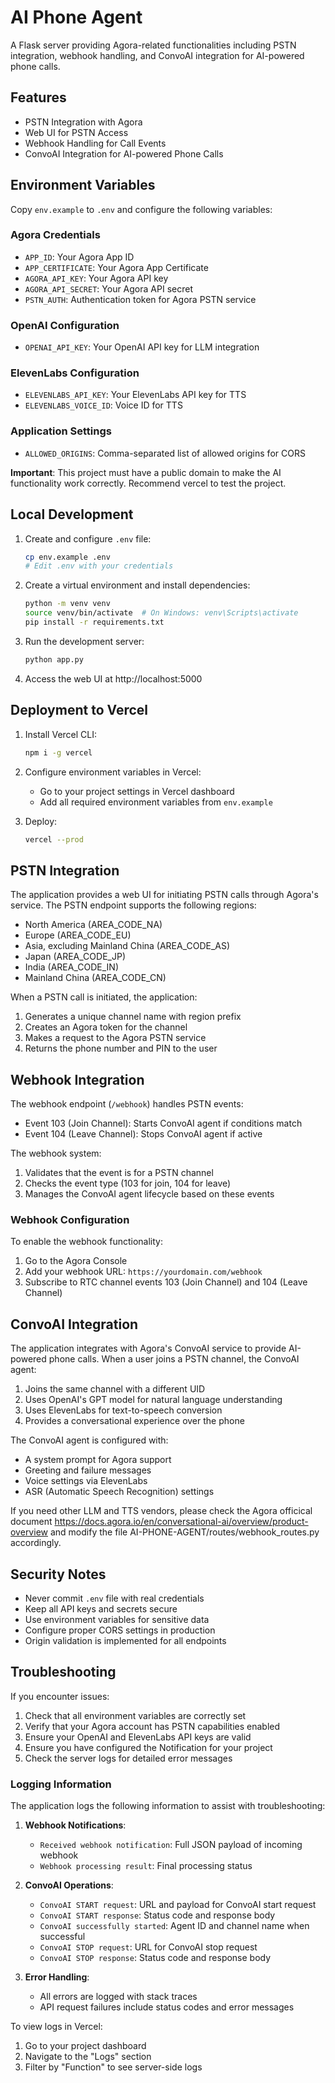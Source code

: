 # AI Phone Agent

A Flask server providing Agora-related functionalities including PSTN integration, webhook handling, and ConvoAI integration for AI-powered phone calls.

## Features

- PSTN Integration with Agora
- Web UI for PSTN Access
- Webhook Handling for Call Events
- ConvoAI Integration for AI-powered Phone Calls

## Environment Variables

Copy `env.example` to `.env` and configure the following variables:

### Agora Credentials
- `APP_ID`: Your Agora App ID
- `APP_CERTIFICATE`: Your Agora App Certificate
- `AGORA_API_KEY`: Your Agora API key
- `AGORA_API_SECRET`: Your Agora API secret
- `PSTN_AUTH`: Authentication token for Agora PSTN service

### OpenAI Configuration
- `OPENAI_API_KEY`: Your OpenAI API key for LLM integration

### ElevenLabs Configuration
- `ELEVENLABS_API_KEY`: Your ElevenLabs API key for TTS
- `ELEVENLABS_VOICE_ID`: Voice ID for TTS

### Application Settings
- `ALLOWED_ORIGINS`: Comma-separated list of allowed origins for CORS


**Important**: This project must have a public domain to make the AI functionality work correctly. Recommend vercel to test the project.
## Local Development

1. Create and configure `.env` file:
   ```bash
   cp env.example .env
   # Edit .env with your credentials
   ```

2. Create a virtual environment and install dependencies:
   ```bash
   python -m venv venv
   source venv/bin/activate  # On Windows: venv\Scripts\activate
   pip install -r requirements.txt
   ```

3. Run the development server:
   ```bash
   python app.py
   ```

4. Access the web UI at http://localhost:5000

## Deployment to Vercel

1. Install Vercel CLI:
   ```bash
   npm i -g vercel
   ```

2. Configure environment variables in Vercel:
   - Go to your project settings in Vercel dashboard
   - Add all required environment variables from `env.example`

3. Deploy:
   ```bash
   vercel --prod
   ```

## PSTN Integration

The application provides a web UI for initiating PSTN calls through Agora's service. The PSTN endpoint supports the following regions:

- North America (AREA_CODE_NA)
- Europe (AREA_CODE_EU)
- Asia, excluding Mainland China (AREA_CODE_AS)
- Japan (AREA_CODE_JP)
- India (AREA_CODE_IN)
- Mainland China (AREA_CODE_CN)

When a PSTN call is initiated, the application:
1. Generates a unique channel name with region prefix
2. Creates an Agora token for the channel
3. Makes a request to the Agora PSTN service
4. Returns the phone number and PIN to the user

## Webhook Integration

The webhook endpoint (`/webhook`) handles PSTN events:

- Event 103 (Join Channel): Starts ConvoAI agent if conditions match
- Event 104 (Leave Channel): Stops ConvoAI agent if active

The webhook system:
1. Validates that the event is for a PSTN channel
2. Checks the event type (103 for join, 104 for leave)
3. Manages the ConvoAI agent lifecycle based on these events

### Webhook Configuration

To enable the webhook functionality:

1. Go to the Agora Console
2. Add your webhook URL: `https://yourdomain.com/webhook`
3. Subscribe to RTC channel events 103 (Join Channel) and 104 (Leave Channel)

## ConvoAI Integration

The application integrates with Agora's ConvoAI service to provide AI-powered phone calls. When a user joins a PSTN channel, the ConvoAI agent:

1. Joins the same channel with a different UID
2. Uses OpenAI's GPT model for natural language understanding
3. Uses ElevenLabs for text-to-speech conversion
4. Provides a conversational experience over the phone

The ConvoAI agent is configured with:
- A system prompt for Agora support
- Greeting and failure messages
- Voice settings via ElevenLabs
- ASR (Automatic Speech Recognition) settings

If you need other LLM and TTS vendors, please check the Agora officical document https://docs.agora.io/en/conversational-ai/overview/product-overview and modify the file AI-PHONE-AGENT/routes/webhook_routes.py accordingly.

## Security Notes

- Never commit `.env` file with real credentials
- Keep all API keys and secrets secure
- Use environment variables for sensitive data
- Configure proper CORS settings in production
- Origin validation is implemented for all endpoints

## Troubleshooting

If you encounter issues:
1. Check that all environment variables are correctly set
2. Verify that your Agora account has PSTN capabilities enabled
3. Ensure your OpenAI and ElevenLabs API keys are valid
4. Ensure you have configured the Notification for your project
5. Check the server logs for detailed error messages

### Logging Information

The application logs the following information to assist with troubleshooting:

1. **Webhook Notifications**:
   - `Received webhook notification`: Full JSON payload of incoming webhook
   - `Webhook processing result`: Final processing status

2. **ConvoAI Operations**:
   - `ConvoAI START request`: URL and payload for ConvoAI start request
   - `ConvoAI START response`: Status code and response body
   - `ConvoAI successfully started`: Agent ID and channel name when successful
   - `ConvoAI STOP request`: URL for ConvoAI stop request
   - `ConvoAI STOP response`: Status code and response body

3. **Error Handling**:
   - All errors are logged with stack traces
   - API request failures include status codes and error messages

To view logs in Vercel:
1. Go to your project dashboard
2. Navigate to the "Logs" section
3. Filter by "Function" to see server-side logs
